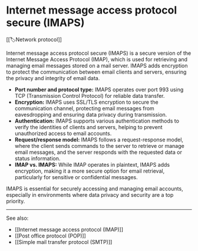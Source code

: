 
# Internet message access protocol secure (IMAPS)

[[🏷️Network protocol]]

Internet message access protocol secure (IMAPS) is a secure version of the Internet Message Access Protocol (IMAP), which is used for retrieving and managing email messages stored on a mail server. IMAPS adds encryption to protect the communication between email clients and servers, ensuring the privacy and integrity of email data.

- **Port number and protocol type:** IMAPS operates over port 993 using TCP (Transmission Control Protocol) for reliable data transfer.
- **Encryption:** IMAPS uses SSL/TLS encryption to secure the communication channel, protecting email messages from eavesdropping and ensuring data privacy during transmission.
- **Authentication:** IMAPS supports various authentication methods to verify the identities of clients and servers, helping to prevent unauthorized access to email accounts.
- **Request/response model:** IMAPS follows a request-response model, where the client sends commands to the server to retrieve or manage email messages, and the server responds with the requested data or status information.
- **IMAP vs. IMAPS:** While IMAP operates in plaintext, IMAPS adds encryption, making it a more secure option for email retrieval, particularly for sensitive or confidential messages.

IMAPS is essential for securely accessing and managing email accounts, especially in environments where data privacy and security are a top priority.

---

See also:

- [[Internet message access protocol (IMAP)]]
- [[Post office protocol (POP)]]
- [[Simple mail transfer protocol (SMTP)]]